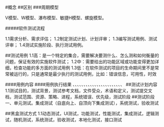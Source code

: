 #概念
##区别
###周期模型

V模型、W模型、瀑布模型、敏捷H模型、螺旋模型。

#####软件测试流程

1.1需求分析、需求评估；
1.2制定测试计划、计划评审；
1.3编写测试用例、测试评审；
1.4测试实施阶段、执行测试用例。

##测试用例
1.1高：是一个特定的集合，需要解决要测什么、怎么测和如何衡量的问题，保证有效的实施软件测试；
1.2中：需要给出的功能区域或功能变得更加详细，检查功能的多方面的测试用例
1.3低：在软件测试的项目的生命期间里不是常常被运行的，只是通常是最少执行的测试用例，比如：错误信息，可用性，时效

####用例内容
####用例执行结果
、、、、、、、、、、、、、、、、、、、、、、、
##测试计划内容
1.1测试目的，测试背景，测试参考文档，文件受众，术语和定义，测试提交文档，测试范围、资源、策略、进程，系统错误、优先级，测试阶段
##测试阶段
一、单元测试。集成测试（自底向上、自顶向下集成测试），系统测试，验收测试

##黑盒测试方式
1.1动态测试，UI测试，功能测试，性能测试，集成测试，逻辑测试，随机测试，系统测试，验收测试，本地化测试，接口测试

